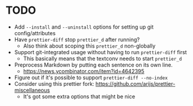 # TODO

* Add `--install` and `--uninstall` options for setting up git config/attributes
* Have `prettier-diff` stop `prettier_d` after running?
  * Also think about scoping this `prettier_d` non-globally
* Support git-integrated usage without having to run `prettier-diff` first
  * This basically means that the textconv needs to start `prettier_d`
* Preprocess Markdown by putting each sentence on its own line.
  * https://news.ycombinator.com/item?id=4642395
* Figure out if it's possible to support `prettier-diff --no-index`
* Consider using this prettier fork: https://github.com/arijs/prettier-miscellaneous
  * It's got some extra options that might be nice
